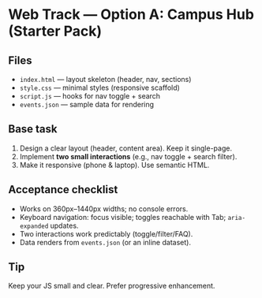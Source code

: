# Web Track — Option A: Campus Hub (Starter Pack)

## Files
- `index.html` — layout skeleton (header, nav, sections)
- `style.css` — minimal styles (responsive scaffold)
- `script.js` — hooks for nav toggle + search
- `events.json` — sample data for rendering

## Base task
1. Design a clear layout (header, content area). Keep it single-page.
2. Implement **two small interactions** (e.g., nav toggle + search filter).
3. Make it responsive (phone & laptop). Use semantic HTML.

## Acceptance checklist
- Works on 360px–1440px widths; no console errors.
- Keyboard navigation: focus visible; toggles reachable with Tab; `aria-expanded` updates.
- Two interactions work predictably (toggle/filter/FAQ).
- Data renders from `events.json` (or an inline dataset).

## Tip
Keep your JS small and clear. Prefer progressive enhancement.
